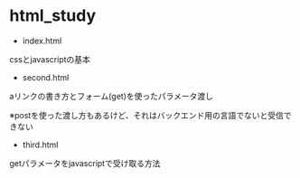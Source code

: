 # html_study

* index.html

cssとjavascriptの基本

* second.html

aリンクの書き方とフォーム(get)を使ったパラメータ渡し

※postを使った渡し方もあるけど、それはバックエンド用の言語でないと受信できない

* third.html

getパラメータをjavascriptで受け取る方法